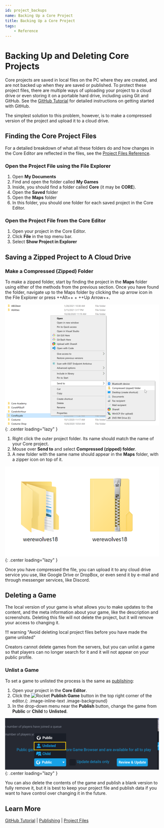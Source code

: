 ```yaml
---
id: project_backups
name: Backing Up a Core Project
title: Backing Up a Core Project
tags:
    - Reference
---
```


# Backing Up and Deleting Core Projects

Core projects are saved in local files on the PC where they are created, and are not backed up when they are saved or published. To protect these project files, there are multiple ways of uploading your project to a cloud drive or even storing it on a portable hard drive, including using Git and GitHub. See the [GitHub Tutorial](../tutorials/github.md) for detailed instructions on getting started with GitHub.

The simplest solution to this problem, however, is to make a compressed version of the project and upload it to a cloud drive.

## Finding the Core Project Files

For a detailed breakdown of what all these folders do and how changes in the Core Editor are reflected in the files, see the [Project Files Reference](project_files.md).

### Open the Project File using the File Explorer

1. Open **My Documents**
2. Find and open the folder called **My Games**
3. Inside, you should find a folder called **Core** (it may be **CORE**).
4. Open the **Saved** folder
5. Open the **Maps** folder
6. In this folder, you should one folder for each saved project in the Core Editor.

### Open the Project File from the Core Editor

1. Open your project in the Core Editor.
2. Click **File** in the top menu bar.
3. Select **Show Project in Explorer**

## Saving a Zipped Project to A Cloud Drive

### Make a Compressed (Zipped) Folder

To make a zipped folder, start by finding the project in the **Maps** folder using either of the methods from the previous section. Once you have found the folder, navigate up to the Maps folder by clicking the up arrow icon in the File Explorer or press ++Alt++ + ++Up Arrow++.

![Send to Compressed Folder](../img/Backups/Backups_SendToCompressedFolder.png){: .center loading="lazy" }

1. Right click the outer project folder. Its name should match the name of your Core project.
2. Mouse over **Send to** and select **Compressed (zipped) folder**.
3. A new folder with the same name should appear in the **Maps** folder, with a zipper icon on top of it.

![Zipped Game File](../img/Backups/Backups_ZippedFolder.png){: .center loading="lazy" }

Once you have compressed the file, you can upload it to any cloud drive service you use, like Google Drive or DropBox, or even send it by e-mail and through messenger services, like Discord.

## Deleting a Game

The local version of your game is what allows you to make updates to the content, and the meta information about your game, like the description and screenshots. Deleting this file will not delete the project, but it will remove your access to changing it.

!!! warning "Avoid deleting local project files before you have made the game unlisted"

Creators cannot delete games from the servers, but you can unlist a game so that players can no longer search for it and it will not appear on your public profile.

### Unlist a Game

To set a game to unlisted the process is the same as [publishing](publishing.md):

1. Open your project in the **Core Editor**.
2. Click the ![Rocket](../img/EditorManual/icons/HierarchyIcon_Publish.png) **Publish Game** button in the top right corner of the editor.{: .image-inline-text .image-background}
3. In the drop-down menu near the **Publish** button, change the game from **Public** or **Child** to **Unlisted**.

![Select Unlisted](../img/Backups/Backups_SelectUnlisted.png){: .center loading="lazy" }

You can also delete the contents of the game and publish a blank version to fully remove it, but it is best to keep your project file and publish data if you want to have control over changing it in the future.

## Learn More

[GitHub Tutorial](../tutorials/github.md) | [Publishing](publishing.md) | [Project Files](project_files.md)
